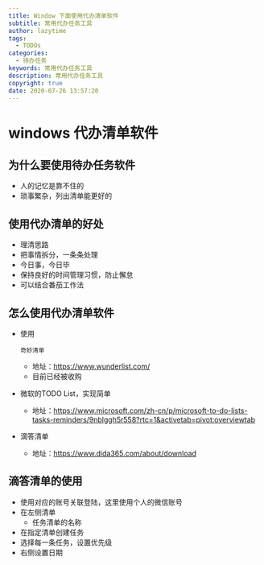 ```yaml
---
title: Window 下面使用代办清单软件
subtitle: 常用代办任务工具
author: lazytime
tags:
  - TODOs
categories:
  - 待办任务
keywords: 常用代办任务工具
description: 常用代办任务工具
copyright: true
date: 2020-07-26 13:57:20
---
```


# windows 代办清单软件

## 为什么要使用待办任务软件

- 人的记忆是靠不住的
- 琐事繁杂，列出清单能更好的

## 使用代办清单的好处

- 理清思路
- 把事情拆分，一条条处理
- 今日事，今日毕
- 保持良好的时间管理习惯，防止懈怠
- 可以结合番茄工作法

## 怎么使用代办清单软件

- 使用

  ```
  奇妙清单
  ```

  - 地址：https://www.wunderlist.com/
  - 目前已经被收购

- 微软的TODO List，实现简单

  - 地址：https://www.microsoft.com/zh-cn/p/microsoft-to-do-lists-tasks-reminders/9nblggh5r558?rtc=1&activetab=pivot:overviewtab

- 滴答清单

  - 地址：https://www.dida365.com/about/download

## 滴答清单的使用

- 使用对应的账号关联登陆，这里使用个人的微信账号
- 在左侧清单
  - 任务清单的名称
- 在指定清单创建任务
- 选择每一条任务，设置优先级
- 右侧设置日期
